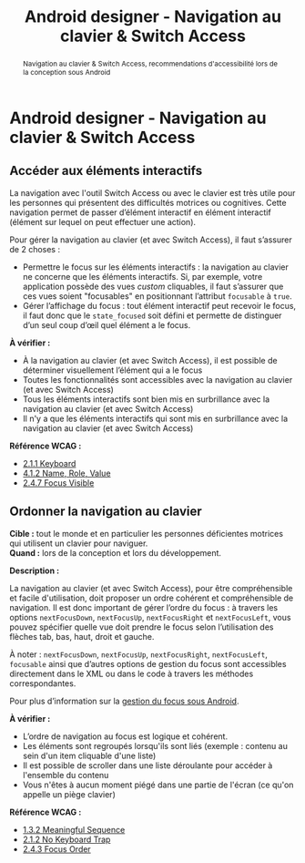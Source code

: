 ﻿---
title: "Android designer - Navigation au clavier & Switch Access"
abstract: "Navigation au clavier & Switch Access, recommendations d'accessibilité lors de la conception sous Android"
---

# Android designer - Navigation au clavier & Switch Access

## Accéder aux éléments interactifs

La navigation avec l'outil Switch Access ou avec le clavier est très utile pour les personnes qui présentent des difficultés motrices ou cognitives. Cette navigation permet de passer d’élément interactif en élément interactif (élément sur lequel on peut effectuer une action).

Pour gérer la navigation au clavier (et avec Switch Access), il faut s’assurer de 2 choses&nbsp;:  
- Permettre le focus sur les éléments interactifs&nbsp;: la navigation au clavier ne concerne que les éléments interactifs. Si, par exemple, votre application possède des vues <i lang="en">custom</i> cliquables, il faut s’assurer que ces vues soient "focusables" en positionnant l’attribut `focusable` à `true`.
- Gérer l’affichage du focus&nbsp;: tout élément interactif peut recevoir le focus, il faut donc que le `state_focused` soit défini et permette de distinguer d’un seul coup d’œil quel élément a le focus.

**À vérifier&nbsp;:**

- À la navigation au clavier (et avec Switch Access), il est possible de déterminer visuellement l’élément qui a le focus
- Toutes les fonctionnalités sont accessibles avec la navigation au clavier (et avec Switch Access)
- Tous les éléments interactifs sont bien mis en surbrillance avec la navigation au clavier (et avec Switch Access)
- Il n'y a que les éléments interactifs qui sont mis en surbrillance avec la navigation au clavier (et avec Switch Access)


**Référence <abbr>WCAG</abbr>&nbsp;:**  
- <a lang="en" href="https://www.w3.org/TR/WCAG21/#keyboard">2.1.1 Keyboard</a>
- <a lang="en" href="https://www.w3.org/TR/WCAG21/#name-role-value">4.1.2 Name, Role, Value</a>
- <a lang="en" href="https://www.w3.org/TR/WCAG21/#focus-visible">2.4.7 Focus Visible</a>


## Ordonner la navigation au clavier

**Cible&nbsp;:** tout le monde et en particulier les personnes déficientes motrices qui utilisent un clavier pour naviguer.  
**Quand&nbsp;:** lors de la conception et lors du développement.

**Description&nbsp;:**

La navigation au clavier (et avec Switch Access), pour être compréhensible et facile d'utilisation, doit proposer un ordre cohérent et compréhensible de navigation. Il est donc important de gérer l’ordre du focus&nbsp;: à travers les options `nextFocusDown`, `nextFocusUp`, `nextFocusRight` et `nextFocusLeft`, vous pouvez spécifier quelle vue doit prendre le focus selon l’utilisation des flèches tab, bas, haut, droit et gauche.

À noter&nbsp;: `nextFocusDown`, `nextFocusUp`, `nextFocusRight`, `nextFocusLeft`, `focusable` ainsi que d’autres options de gestion du focus sont accessibles directement dans le <abbr>XML</abbr> ou dans le code à travers les méthodes correspondantes.
  
Pour plus d’information sur la [gestion du focus sous Android](http://developer.android.com/guide/topics/ui/accessibility/apps.html#focus-nav).


**À vérifier&nbsp;:**

- L’ordre de navigation au focus est logique et cohérent.
- Les éléments sont regroupés lorsqu'ils sont liés (exemple : contenu au sein d'un item cliquable d'une liste)
- Il est possible de scroller dans une liste déroulante pour accéder à l'ensemble du contenu
- Vous n'êtes à aucun moment piégé dans une partie de l'écran (ce qu'on appelle un piège clavier)

**Référence <abbr>WCAG</abbr>&nbsp;:**  
- <a lang="en" href="https://www.w3.org/TR/WCAG21/#meaningful-sequence">1.3.2 Meaningful Sequence</a>
- <a lang="en" href="https://www.w3.org/TR/WCAG21/#no-keyboard-trap">2.1.2 No Keyboard Trap</a>
- <a lang="en" href="https://www.w3.org/TR/WCAG21/#focus-order">2.4.3 Focus Order</a>


